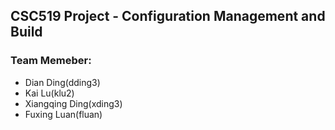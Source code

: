 ## CSC519 Project - Configuration Management and Build

### Team Memeber:

  * Dian Ding(dding3)  
  * Kai Lu(klu2)   
  * Xiangqing Ding(xding3)  
  * Fuxing Luan(fluan)  
